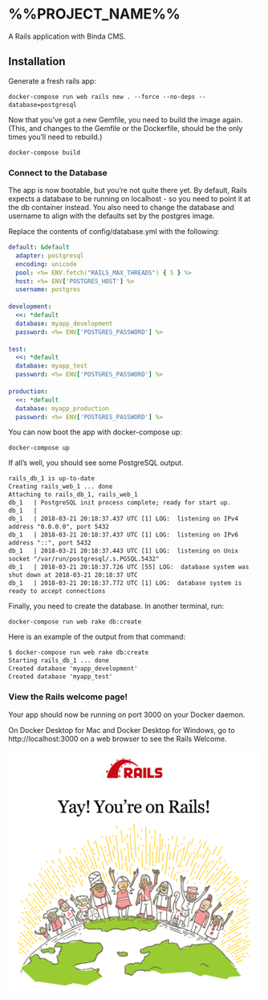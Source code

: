 # %%PROJECT_NAME%%

A Rails application with Binda CMS.

## Installation

Generate a fresh rails app:
```
docker-compose run web rails new . --force --no-deps --database=postgresql
```

Now that you’ve got a new Gemfile, you need to build the image again. (This, and changes to the Gemfile or the Dockerfile, should be the only times you’ll need to rebuild.)

```
docker-compose build
```

### Connect to the Database

The app is now bootable, but you’re not quite there yet. By default, Rails expects a database to be running on localhost - so you need to point it at the db container instead. You also need to change the database and username to align with the defaults set by the postgres image.

Replace the contents of config/database.yml with the following:

```yml
default: &default
  adapter: postgresql
  encoding: unicode
  pool: <%= ENV.fetch("RAILS_MAX_THREADS") { 5 } %>
  host: <%= ENV['POSTGRES_HOST'] %>
  username: postgres

development:
  <<: *default
  database: myapp_development
  password: <%= ENV['POSTGRES_PASSWORD'] %>

test:
  <<: *default
  database: myapp_test
  password: <%= ENV['POSTGRES_PASSWORD'] %>

production:
  <<: *default
  database: myapp_production
  password: <%= ENV['POSTGRES_PASSWORD'] %>
```

You can now boot the app with docker-compose up:

```
docker-compose up
```

If all’s well, you should see some PostgreSQL output.
```
rails_db_1 is up-to-date
Creating rails_web_1 ... done
Attaching to rails_db_1, rails_web_1
db_1   | PostgreSQL init process complete; ready for start up.
db_1   |
db_1   | 2018-03-21 20:18:37.437 UTC [1] LOG:  listening on IPv4 address "0.0.0.0", port 5432
db_1   | 2018-03-21 20:18:37.437 UTC [1] LOG:  listening on IPv6 address "::", port 5432
db_1   | 2018-03-21 20:18:37.443 UTC [1] LOG:  listening on Unix socket "/var/run/postgresql/.s.PGSQL.5432"
db_1   | 2018-03-21 20:18:37.726 UTC [55] LOG:  database system was shut down at 2018-03-21 20:18:37 UTC
db_1   | 2018-03-21 20:18:37.772 UTC [1] LOG:  database system is ready to accept connections
```

Finally, you need to create the database. In another terminal, run:

```
docker-compose run web rake db:create
```

Here is an example of the output from that command:

```
$ docker-compose run web rake db:create
Starting rails_db_1 ... done
Created database 'myapp_development'
Created database 'myapp_test'
```

### View the Rails welcome page!
Your app should now be running on port 3000 on your Docker daemon.

On Docker Desktop for Mac and Docker Desktop for Windows, go to http://localhost:3000 on a web browser to see the Rails Welcome.

![Yay! your're on Rails!](./doc/rails_welcome.png)